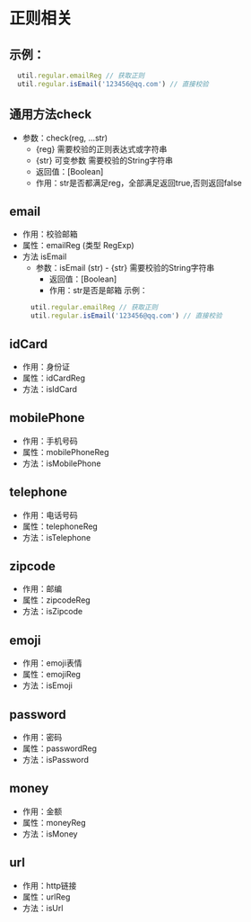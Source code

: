 # 正则相关

## 示例：
  ```javascript
    util.regular.emailReg // 获取正则
    util.regular.isEmail('123456@qq.com') // 直接校验
  ```

## 通用方法check
   - 参数：check(reg, ...str)
     - {reg} 需要校验的正则表达式或字符串
     - {str} 可变参数 需要校验的String字符串
     - 返回值：[Boolean]
     - 作用：str是否都满足reg，全部满足返回true,否则返回false

## email
   - 作用：校验邮箱
   - 属性：emailReg (类型 RegExp)
   - 方法 isEmail
      - 参数：isEmail (str)
            - {str} 需要校验的String字符串
          - 返回值：[Boolean]
          - 作用：str是否是邮箱
    示例：
     ```javascript
       util.regular.emailReg // 获取正则
       util.regular.isEmail('123456@qq.com') // 直接校验
     ```

## idCard
   - 作用：身份证
   - 属性：idCardReg
   - 方法：isIdCard

## mobilePhone
   - 作用：手机号码
   - 属性：mobilePhoneReg
   - 方法：isMobilePhone

## telephone
   - 作用：电话号码
   - 属性：telephoneReg
   - 方法：isTelephone

## zipcode
   - 作用：邮编
   - 属性：zipcodeReg
   - 方法：isZipcode

## emoji
   - 作用：emoji表情
   - 属性：emojiReg
   - 方法：isEmoji

## password
   - 作用：密码
   - 属性：passwordReg
   - 方法：isPassword

## money
   - 作用：金额
   - 属性：moneyReg
   - 方法：isMoney

## url
   - 作用：http链接
   - 属性：urlReg
   - 方法：isUrl

